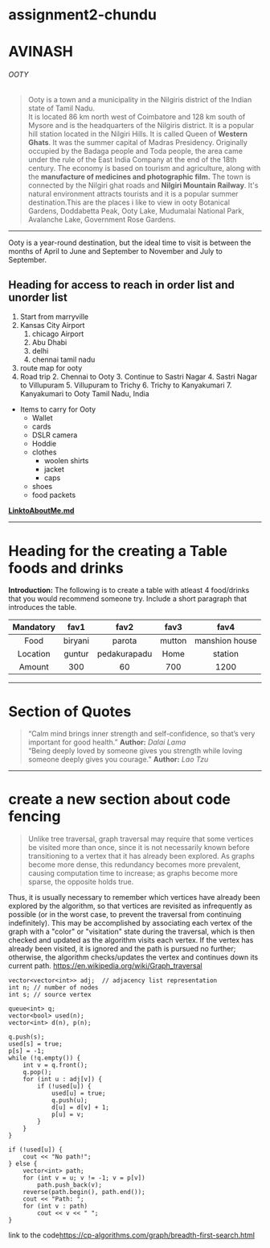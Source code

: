 # assignment2-chundu
# AVINASH
###### OOTY

 > Ooty is a town and a municipality in the Nilgiris district of the Indian state of Tamil Nadu. <br> It is located 86 km north west of Coimbatore and 128 km south of Mysore and is the headquarters of the Nilgiris district. It is a popular hill station located in the Nilgiri Hills. It is called Queen of **Western Ghats**. It was the summer capital of Madras Presidency. Originally occupied by the Badaga people and Toda people, the area came under the rule of the East India Company at the end of the 18th century. The economy is based on tourism and agriculture, along with the **manufacture of medicines and photographic film.** The town is connected by the Nilgiri ghat roads and **Nilgiri Mountain Railway**. It's natural environment attracts tourists and it is a popular summer destination.This are the places i like to view in ooty Botanical Gardens, Doddabetta Peak, Ooty Lake, Mudumalai National Park, Avalanche Lake, Government Rose Gardens.

 -----

 Ooty is a year-round destination, but the ideal time to visit is between the months of April to June and September to November and July to September.

 ## Heading for access to reach in order list and unorder list
 1. Start from marryville
 2. Kansas City Airport
    1. chicago Airport
    2. Abu Dhabi
    3. delhi
    4. chennai tamil nadu
3. route map for ooty
 1. Road trip
    2. Chennai to Ooty
    3. Continue to Sastri Nagar
    4. Sastri Nagar to Villupuram
    5. Villupuram to Trichy
    6. Trichy to Kanyakumari
    7. Kanyakumari to Ooty Tamil Nadu, India
 * Items to carry for  Ooty
    * Wallet
    * cards
    * DSLR camera
    * Hoddie
    * clothes
        * woolen shirts
        * jacket
        * caps
    * shoes
    * food packets

**[LinktoAboutMe.md](AboutMe.md)**

------
# Heading for the  creating a Table foods and drinks

**Introduction:**
 The following is to create a table with atleast 4 food/drinks that you would recommend someone try. Include a short paragraph that introduces the table.

|Mandatory   |fav1            |fav2             |fav3             |fav4            |
|:--------:  |:---------:     |:---------:      |:----------:     |:----------:    |
|Food        |biryani         |parota           |mutton           |manshion house  |
|Location    |guntur          |pedakurapadu     |Home             |station         |
|Amount      |300             |60               |700              |1200            |

-----

# Section of Quotes
>“Calm mind brings inner strength and self-confidence, so that’s very important for good health.” 
>**Author:** *Dalai Lama*<br>
>“Being deeply loved by someone gives you strength while loving someone deeply gives you courage.” 
>**Author:** *Lao Tzu*

-----

# create a new section about code fencing
>Unlike tree traversal, graph traversal may require that some vertices be visited more than once, since it is not necessarily known before transitioning to a vertex that it has already been explored. As graphs become more dense, this redundancy becomes more prevalent, causing computation time to increase; as graphs become more sparse, the opposite holds true.

Thus, it is usually necessary to remember which vertices have already been explored by the algorithm, so that vertices are revisited as infrequently as possible (or in the worst case, to prevent the traversal from continuing indefinitely). This may be accomplished by associating each vertex of the graph with a "color" or "visitation" state during the traversal, which is then checked and updated as the algorithm visits each vertex. If the vertex has already been visited, it is ignored and the path is pursued no further; otherwise, the algorithm checks/updates the vertex and continues down its current path. <https://en.wikipedia.org/wiki/Graph_traversal>
```
vector<vector<int>> adj;  // adjacency list representation
int n; // number of nodes
int s; // source vertex

queue<int> q;
vector<bool> used(n);
vector<int> d(n), p(n);

q.push(s);
used[s] = true;
p[s] = -1;
while (!q.empty()) {
    int v = q.front();
    q.pop();
    for (int u : adj[v]) {
        if (!used[u]) {
            used[u] = true;
            q.push(u);
            d[u] = d[v] + 1;
            p[u] = v;
        }
    }
}

if (!used[u]) {
    cout << "No path!";
} else {
    vector<int> path;
    for (int v = u; v != -1; v = p[v])
        path.push_back(v);
    reverse(path.begin(), path.end());
    cout << "Path: ";
    for (int v : path)
        cout << v << " ";
}
```
link to the code<https://cp-algorithms.com/graph/breadth-first-search.html>
